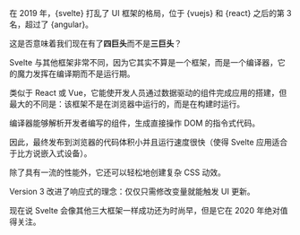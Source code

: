 在 2019 年，{svelte} 打乱了 UI 框架的格局，位于 {vuejs} 和 {react} 之后的第 3 名，超过了 {angular}。

这是否意味着我们现在有了**四巨头**而不是**三巨头**？

Svelte 与其他框架非常不同，因为它其实不算是一个框架，而是一个编译器，它的魔力发挥在编译期而不是运行期。

类似于 React 或 Vue，它能使开发人员通过数据驱动的组件完成应用的搭建，但最大的不同是：该框架不是在浏览器中运行的，而是在构建时运行。

编译器能够解析开发者编写的组件，生成直接操作 DOM 的指令式代码。

因此，最终发布到浏览器的代码体积小并且运行速度很快（使得 Svelte 应用适合于比方说嵌入式设备）。

除了具有一流的性能外，它还可以轻松地创建复杂 CSS 动效。

Version 3 改进了响应式的理念：仅仅只需修改变量就能触发 UI 更新。

现在说 Svelte 会像其他三大框架一样成功还为时尚早，但是它在 2020 年绝对值得关注。
